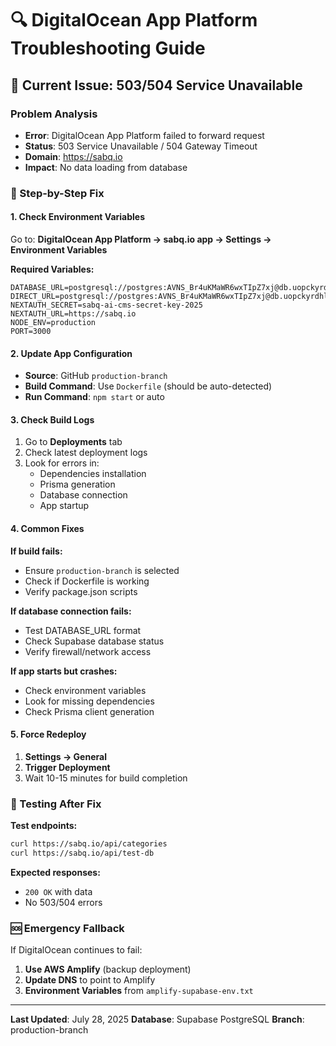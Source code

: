 # 🔍 DigitalOcean App Platform Troubleshooting Guide

## 🚨 Current Issue: 503/504 Service Unavailable

### Problem Analysis
- **Error**: DigitalOcean App Platform failed to forward request
- **Status**: 503 Service Unavailable / 504 Gateway Timeout
- **Domain**: https://sabq.io
- **Impact**: No data loading from database

### 🔧 Step-by-Step Fix

#### 1. Check Environment Variables
Go to: **DigitalOcean App Platform → sabq.io app → Settings → Environment Variables**

**Required Variables:**
```
DATABASE_URL=postgresql://postgres:AVNS_Br4uKMaWR6wxTIpZ7xj@db.uopckyrdhlvsxnvcobbw.supabase.co:5432/postgres
DIRECT_URL=postgresql://postgres:AVNS_Br4uKMaWR6wxTIpZ7xj@db.uopckyrdhlvsxnvcobbw.supabase.co:5432/postgres
NEXTAUTH_SECRET=sabq-ai-cms-secret-key-2025
NEXTAUTH_URL=https://sabq.io
NODE_ENV=production
PORT=3000
```

#### 2. Update App Configuration
- **Source**: GitHub `production-branch`
- **Build Command**: Use `Dockerfile` (should be auto-detected)
- **Run Command**: `npm start` or auto

#### 3. Check Build Logs
1. Go to **Deployments** tab
2. Check latest deployment logs
3. Look for errors in:
   - Dependencies installation
   - Prisma generation
   - Database connection
   - App startup

#### 4. Common Fixes

**If build fails:**
- Ensure `production-branch` is selected
- Check if Dockerfile is working
- Verify package.json scripts

**If database connection fails:**
- Test DATABASE_URL format
- Check Supabase database status
- Verify firewall/network access

**If app starts but crashes:**
- Check environment variables
- Look for missing dependencies
- Check Prisma client generation

#### 5. Force Redeploy
1. **Settings → General**
2. **Trigger Deployment**
3. Wait 10-15 minutes for build completion

### 🧪 Testing After Fix

**Test endpoints:**
```bash
curl https://sabq.io/api/categories
curl https://sabq.io/api/test-db
```

**Expected responses:**
- `200 OK` with data
- No 503/504 errors

### 🆘 Emergency Fallback

If DigitalOcean continues to fail:
1. **Use AWS Amplify** (backup deployment)
2. **Update DNS** to point to Amplify
3. **Environment Variables** from `amplify-supabase-env.txt`

---

**Last Updated**: July 28, 2025
**Database**: Supabase PostgreSQL
**Branch**: production-branch
